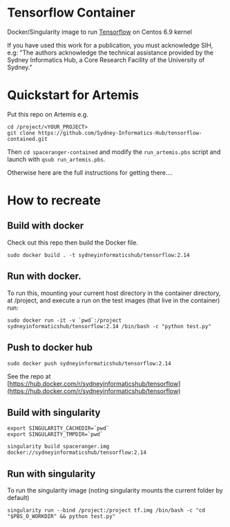 # Tensorflow Container

Docker/Singularity image to run [Tensorflow](https://www.tensorflow.org/) on Centos 6.9 kernel 


If you have used this work for a publication, you must acknowledge SIH, e.g: "The authors acknowledge the technical assistance provided by the Sydney Informatics Hub, a Core Research Facility of the University of Sydney."


# Quickstart for Artemis

Put this repo on Artemis e.g.

```
cd /project/<YOUR_PROJECT>
git clone https://github.com/Sydney-Informatics-Hub/tensorflow-contained.git
```
Then `cd spaceranger-contained` and modify the `run_artemis.pbs` script and launch with `qsub run_artemis.pbs`.

Otherwise here are the full instructions for getting there....


# How to recreate

## Build with docker
Check out this repo then build the Docker file.
```
sudo docker build . -t sydneyinformaticshub/tensorflow:2.14
```

## Run with docker.
To run this, mounting your current host directory in the container directory, at /project, and execute a run on the test images (that live in the container) run:
```
sudo docker run -it -v `pwd`:/project sydneyinformaticshub/tensorflow:2.14 /bin/bash -c "python test.py"
```

## Push to docker hub
```
sudo docker push sydneyinformaticshub/tensorflow:2.14
```

See the repo at [https://hub.docker.com/r/sydneyinformaticshub/tensorflow](https://hub.docker.com/r/sydneyinformaticshub/tensorflow)


## Build with singularity
```
export SINGULARITY_CACHEDIR=`pwd`
export SINGULARITY_TMPDIR=`pwd`

singularity build spaceranger.img docker://sydneyinformaticshub/tensorflow:2.14
```

## Run with singularity
To run the singularity image (noting singularity mounts the current folder by default)
```
singularity run --bind /project:/project tf.img /bin/bash -c "cd "$PBS_O_WORKDIR" && python test.py"
```
